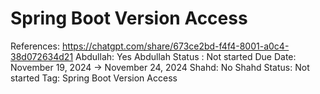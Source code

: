 # Spring Boot Version Access

References: https://chatgpt.com/share/673ce2bd-f4f4-8001-a0c4-38d072634d21
Abdullah: Yes
Abdullah Status : Not started
Due Date: November 19, 2024 → November 24, 2024
Shahd: No
Shahd Status: Not started
Tag: Spring Boot Version Access